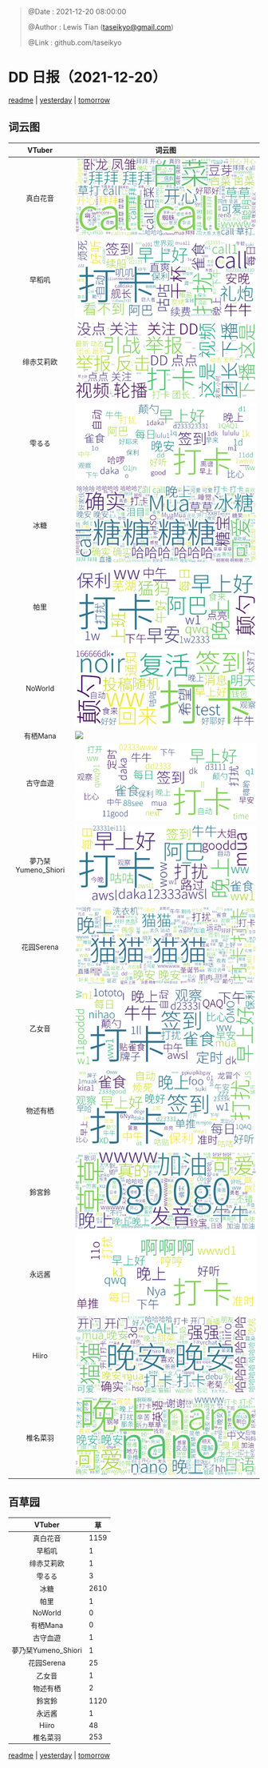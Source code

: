 > @Date    : 2021-12-20 08:00:00
>
> @Author  : Lewis Tian (taseikyo@gmail.com)
>
> @Link    : github.com/taseikyo

# DD 日报（2021-12-20）

[readme](../README.md) | [yesterday](2021-12-19.md) | [tomorrow](2021-12-21.md)

## 词云图

|VTuber|词云图|
|:-:|-|
|真白花音|![](../../images/daily/21402309_2021-12-20_purge_wordcloud.png)|
|早稻叽|![](../../images/daily/41682_2021-12-20_purge_wordcloud.png)|
|绯赤艾莉欧|![](../../images/daily/21396545_2021-12-20_purge_wordcloud.png)|
|雫るる|![](../../images/daily/21013446_2021-12-20_purge_wordcloud.png)|
|冰糖|![](../../images/daily/876396_2021-12-20_purge_wordcloud.png)|
|帕里|![](../../images/daily/4895312_2021-12-20_purge_wordcloud.png)|
|NoWorld|![](../../images/daily/21448649_2021-12-20_purge_wordcloud.png)|
|有栖Mana|![](../../images/daily/6542258_2021-12-20_purge_wordcloud.png)|
|古守血遊|![](../../images/daily/8725120_2021-12-20_purge_wordcloud.png)|
|夢乃栞Yumeno_Shiori|![](../../images/daily/14052636_2021-12-20_purge_wordcloud.png)|
|花园Serena|![](../../images/daily/14327465_2021-12-20_purge_wordcloud.png)|
|乙女音|![](../../images/daily/21320551_2021-12-20_purge_wordcloud.png)|
|物述有栖|![](../../images/daily/21449083_2021-12-20_purge_wordcloud.png)|
|鈴宮鈴|![](../../images/daily/21685677_2021-12-20_purge_wordcloud.png)|
|永远酱|![](../../images/daily/21701071_2021-12-20_purge_wordcloud.png)|
|Hiiro|![](../../images/daily/21919321_2021-12-20_purge_wordcloud.png)|
|椎名菜羽|![](../../images/daily/22347054_2021-12-20_purge_wordcloud.png)|

## 百草园

|VTuber|草|
|:-:|-|
|真白花音|1159|
|早稻叽|1|
|绯赤艾莉欧|1|
|雫るる|3|
|冰糖|2610|
|帕里|1|
|NoWorld|0|
|有栖Mana|0|
|古守血遊|1|
|夢乃栞Yumeno_Shiori|1|
|花园Serena|25|
|乙女音|1|
|物述有栖|2|
|鈴宮鈴|1120|
|永远酱|1|
|Hiiro|48|
|椎名菜羽|253|

[readme](../README.md) | [yesterday](2021-12-19.md) | [tomorrow](2021-12-21.md)
